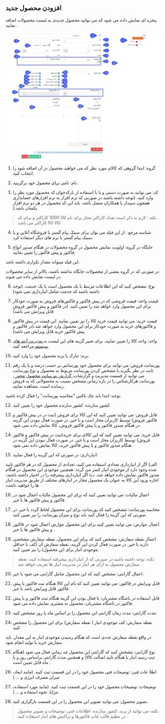 ﻿## افزودن محصول جدید



پنجره ای نمایش داده می شود که می توانید محصول جدیدی به لیست محصولات اضافه نمایید .

![](product1.png) 

 
1. گروه: ابتدا گروهی که کالای مورد نظر که می خواهید محصول  در آن اضافه شود را انتخاب کنید.

2. نام: نامی برای محصول خود برگزینید.

3. کد: می توانید به صورت دستی و یا با استفاده از بارکدخوان کد محصول مورد نظر را وارد کنید. (توجه داشته باشید در صورتی که نرم افزار به نرم افزارهای حسابداری همچون سپیدار یا همکاران متصل باشد، باید این کد محصول در هر دو نرم افزار یکسان باشد.)

> نکته : لازم به ذکر است تعداد کاراکتر مجاز برای نام کالا 1000 کاراکتر و برای کد کالا 50 کاراکتر می باشد. 



4. شناسه مرجع : از این فیلد می توان برای سینک پیام گستر با فروشگاه آنلاین و یا سینک پیام گستر با نرم های دیگر استفاده کرد.

 5. جایگاه در گروه: اولویت نمایش محصول در گروه محصولات در هنگام صدور انواع فاکتور و پیش فاکتور را تعیین نمایید.

این فیلد میتواند مقدار تکراری داشته باشد.

 در صورتی که در گروه بعضی از محصولات جایگاه نداشته باشند، بالاتر از سایر محصولات در لیست نمایش داده می  شوند. 


6. نوع: مشخص کنید که این اطلاعات مرتبط با یک محصول است یا یک خدمت. (توجه داشته باشید که  خدمت شامل انبارداری نمی شود)

7. قیمت واحد: قیمت فروشی که در پیش فاکتور و فاکتورهای فروش به صورت خودکار برای این محصول وارد خواهد شد را تعیین کنید. (در فاکتور و پیش فاکتور فروش قابل ویرایش می باشد)

8. قیمت خرید: می توانید قیمت خرید کالا را نیز تعیین نمایید. این قیمت در پیش فاکتور و فاکتورهای خرید به صورت خودکار برای این محصول وارد خواهد شد.(در فاکتور و پیش فاکتور خرید قابل ویرایش می باشد)

9. واحد: واحد کالا را تعیین نمایید، برای تغییر گزینه های این لیست به[ مدیریت آیتم های سیستم ](https://github.com/1stco/PayamGostarDocs/blob/master/help%202.5.4/Basic-Information/Management-of-system-items/Management-of-system-items.md)مراجعه کنید.

10. برند: مارک یا برند محصول خود را وارد کنید.

11. پورسانت فروش:  می توانید برای محصول خود پورسانتی بر حسب درصد و یا یک رقم ثابت در نظر بگیرید.با مشخص کردن پورسانت مربوط به محصول و نوع پورسانت می توانید از قسمت مدیریت و گزارشات،[ گزارش پورسانت محصول محور ](https://github.com/1stco/PayamGostarDocs/blob/master/help%202.5.4/Management-and-reports/Sales-reports/Payroll-calculation/Product-centric-commission/Product-centric-commission.md)، پورسانت هرکارشناس را در بازه زمانی مشخص نسبت به محصولاتی که به فروش رسانده است، مشاهده نمایید.

توجه: ابتدا باید چک باکس "محاسبه پورسانت" را فعال کرده باشید.

12. کشور سازنده: کشور سازنده محصول خود را تعیین کنید.

13. قابل فروش: می توانید تعیین کنید که این کالا برای فروش (ثبت در در پیش فاکتور و فاکتور فروش) توسط کاربران مجاز است و یا خیر. در صورت فعال نبودن این گزینه در هنگام صدور فاکتور و یا پیش فاکتور فروش، کالا نمایش داده نمی شود.

14. قابل خرید: می توانید تعیین کنید که این کالای برای خرید(ثبت در پیش فاکتور و فاکتور فروش) توسط کاربران مجاز است و یا خیر. در صورت فعال نبودن این گزینه در هنگام صدور فاکتور و یا پیش فاکتور خرید، کالا نمایش داده نمی شود.

15. انبارداری: در صورتی که این گزینه را فعال نمایید:

الف) اگر از انبارداری تعدادی استفاده می کنید، تعدادی از محصول  که در هر فاکتور تایید شده وجود دارد از موجودی انبار کسر می گردد. همچنین موجودی این محصول در هنگام صدور فاکتور نمایش داده خواهد شد.
ب) اگر انبارداری پیشرفته را در اختیار داشته باشید، اجازه ورود این کالا به عنوان یک محصول مجاز در انبارهای مختلف از طریق مدیریت انبار ها را خواهید داشت

16. اعمال مالیات: می توانید تعیین کنید که  برای این محصول مالیات اعمال شود در فاکتور و  پیش فاکتور ها یا خیر .

17. محاسبه پورسانت: مشخص کنید که پورسانت برای این محصول لحاظ گردد یا خیر. در صورتی که این گزینه را فعال کنید باید نوع و میزان پورسانت را نیز تعیین کنید.

18. اعمال عوارض:  می توانید تعیین کنید  برای این محصول عوارض اعمال شود در فاکتور و  پیش فاکتور ها یا خیر .

19. اعمال نقطه سفارش: مشخص کنید که برای این محصول، نقطه سفارش مشخصی دارید یا خیر. در صورت فعال کردن این گزینه، نقطه سفارش آن (کف یا حداقل موجودی انبار برای این محصول) را نیز تعیین کنید.

> نکته: توجه داشته باشید در صورتی که از انبارداری پیشرفته استفاده کنید، نقطه سفارش محصول به ازای هر انبار در مدیریت انبار ها تعریف خواهد شد . 

20. اعمال گارانتی: مشخص کنید که این محصول شامل گارانتی می شود یا خیر.

21. قابل ویرایش در فاکتور: می توانید تعیین کنید که نام این کالا هنگام ثبت فاکتور یا پیش فاکتور قابل ویرایش باشد یا خیر.

22. قابل استفاده در باشگاه مشتریان: با فعال بودن این گزینه هنگام ثبت فاکتور و یا پیش فاکتور در باشگاه مشتریان، محصول به مشتری نمایش داده می شود.

23.  مدت گارانتی: مدت زمان گارانتی این محصول را بر اساس ماه یا روز مشخص کنید.

24. نقطه سفارش: کف موجودی انبار ( نقطه سفارش) برای این محصول را مشخص کنید.

در واقع نقطه سفارش عددی است که هنگام رسیدن موجودی انبار به این مقدار، باید سفارش خرید یا تولید انجام شود. 

25. نوع گارانتی: مشخص کنید که گارانتی این محصول چه زمانی فعال می شود (هنگام ثبت رسید انبار یا هنگام تایید اصالت کالا) و همچنین مدت گارانتی براساس روز و یا ماه قابل تعیین است .

26. اطلا عات فنی: توضیحات فنی محصول خود را در این قسمت ثبت کنید. (مانند ابعاد، میزان مصرف انرژی و ... )

27. توضیحات: توضیحات محصول خود را در این قسمت ثبت کنید. (مانند مورد استفاده، مزایا، نحوه استفاده و ... )

28. تصویر محصول: می توانید تصویر این محصول را در این قسمت بارگزاری کنید.
 
 
> نکته: می توانید از برند، کشور سازنده، اطلاعات فنی، توضیحات و تصویر محصول در تنظیم قالب چاپ فاکتورها و تراکنش های انبار استفاده کنید .

